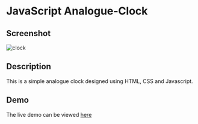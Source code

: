 # JavaScript Analogue-Clock

## Screenshot

![clock](https://user-images.githubusercontent.com/43953425/151187589-60afb516-3699-4f04-8d06-a34080c96b6c.PNG)

## Description
This is a simple analogue clock designed using HTML, CSS and Javascript.

## Demo
The live demo can be viewed [here](https://analogue-clock-nu.vercel.app/)
